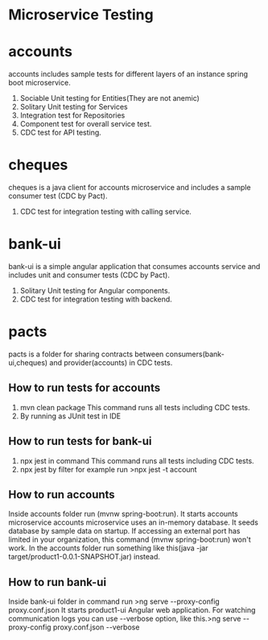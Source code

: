 # Microservice Testing

# accounts
accounts includes sample tests for different layers of an instance spring boot microservice.
1. Sociable Unit testing for Entities(They are not anemic)
2. Solitary Unit testing for Services
3. Integration test for Repositories
4. Component test for overall service test.
5. CDC test for API testing.
# cheques
cheques is a java client for accounts microservice and includes a sample consumer test (CDC by Pact).
1. CDC test for integration testing with calling service.
# bank-ui
bank-ui is a simple angular application that consumes accounts service and includes unit and consumer tests (CDC by Pact).
1. Solitary Unit testing for Angular components.
2. CDC test for integration testing with backend. 

# pacts
pacts is a folder for sharing contracts between consumers(bank-ui,cheques) and provider(accounts) in CDC tests.

## How to run tests for accounts
1. mvn clean package 
This command runs all tests including CDC tests.
2. By running as JUnit test in IDE


## How to run tests for bank-ui
1. npx jest in command 
This command runs all tests including CDC tests.
2. npx jest by filter
for example run >npx jest -t account


## How to run accounts
Inside accounts folder run (mvnw spring-boot:run). It starts accounts microservice
accounts microservice uses an in-memory database. It seeds database by sample data on startup.
If accessing an external port has limited in your organization, this command (mvnw spring-boot:run) won't work. In the accounts folder run something like this(java -jar target/product1-0.0.1-SNAPSHOT.jar) instead.

## How to run bank-ui

Inside bank-ui folder in command
run >ng serve --proxy-config proxy.conf.json
It starts product1-ui Angular web application.
For watching communication logs you can use --verbose option,
like this.>ng serve --proxy-config proxy.conf.json --verbose


